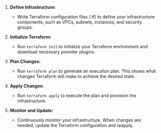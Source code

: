 1. **Define Infrastructure:**
    
    - Write Terraform configuration files (.tf) to define your infrastructure components, such as VPCs, subnets, instances, and security groups.
2. **Initialize Terraform:**
    
    - Run `terraform init` to initialize your Terraform environment and download necessary provider plugins.
3. **Plan Changes:**
    
    - Run `terraform plan` to generate an execution plan. This shows what changes Terraform will make to achieve the desired state.
4. **Apply Changes:**
    
    - Run `terraform apply` to execute the plan and provision the infrastructure.
5. **Monitor and Update:**
    
    - Continuously monitor your infrastructure. When changes are needed, update the Terraform configuration and reapply.